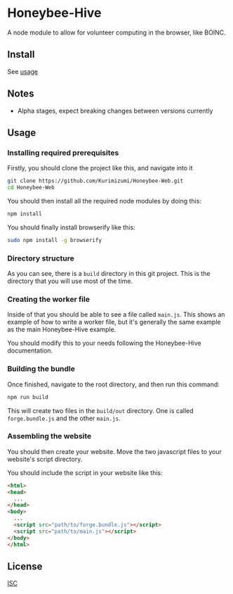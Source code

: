 # Honeybee-Hive

A node module to allow for volunteer computing in the browser, like BOINC.

## Install
See [usage](https://github.com/Kurimizumi/Honeybee-Web#usage)

## Notes
* Alpha stages, expect breaking changes between versions currently

## Usage
### Installing required prerequisites
Firstly, you should clone the project like this, and navigate into it
```bash
git clone https://github.com/Kurimizumi/Honeybee-Web.git
cd Honeybee-Web
```

You should then install all the required node modules by doing this:
```bash
npm install
```

You should finally install browserify like this:
```bash
sudo npm install -g browserify
```

### Directory structure
As you can see, there is a `build` directory in this git project. This is the directory that you will use most of the time.

### Creating the worker file
Inside of that you should be able to see a file called `main.js`. This shows an example of how to write a worker file, but it's generally the same example as the main Honeybee-Hive example.

You should modify this to your needs following the Honeybee-Hive documentation.

### Building the bundle
Once finished, navigate to the root directory, and then run this command:
```bash
npm run build
```

This will create two files in the `build/out` directory. One is called `forge.bundle.js` and the other `main.js`.

### Assembling the website
You should then create your website. Move the two javascript files to your website's script directory.

You should include the script in your website like this:
```html
<html>
<head>
  ...
</head>
<body>
  ...
  <script src="path/to/forge.bundle.js"></script>
  <script src="path/to/main.js"></script>
</body>
</html>
```

## License
[ISC][license-link]

[license-link]: https://github.com/Kurimizumi/Honeybee-Hive/blob/master/LICENSE.md
